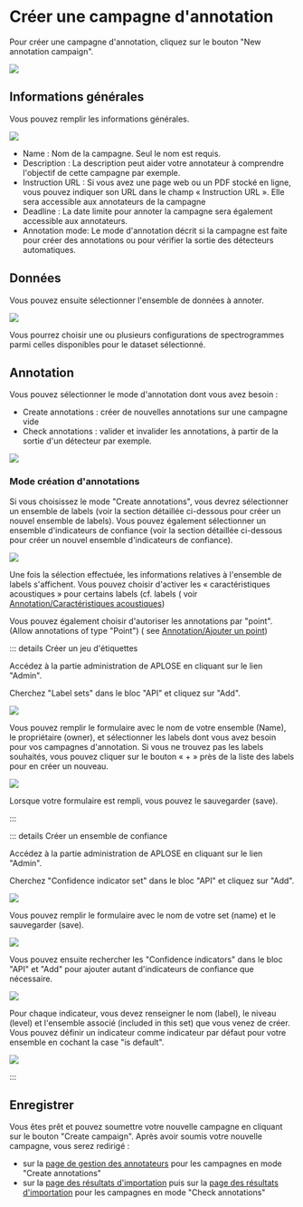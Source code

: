 # Créer une campagne d'annotation

Pour créer une campagne d'annotation, cliquez sur le bouton "New annotation campaign".

![](/campaigns/all-campaigns_campaign-admin.png)

## Informations générales

Vous pouvez remplir les informations générales.

![](/campaign-creator/form-global.png)

- Name : Nom de la campagne. Seul le nom est requis.
- Description : La description peut aider votre annotateur à comprendre l'objectif de cette campagne par exemple.
- Instruction URL : Si vous avez une page web ou un PDF stocké en ligne, vous pouvez indiquer son URL dans le champ «
  Instruction URL ». Elle sera accessible aux annotateurs de la campagne
- Deadline : La date limite pour annoter la campagne sera également accessible aux annotateurs.
- Annotation mode: Le mode d'annotation décrit si la campagne est faite pour créer des annotations ou pour vérifier la
  sortie des détecteurs automatiques.

## Données

Vous pouvez ensuite sélectionner l'ensemble de données à annoter.

![](/campaign-creator/form-data.png)

Vous pourrez choisir une ou plusieurs configurations de spectrogrammes parmi celles disponibles pour le dataset
sélectionné.

## Annotation

Vous pouvez sélectionner le mode d'annotation dont vous avez besoin :

- Create annotations : créer de nouvelles annotations sur une campagne vide
- Check annotations : valider et invalider les annotations, à partir de la sortie d'un détecteur par exemple.

![](/campaign-creator/form-annotation.png)

### Mode création d'annotations

Si vous choisissez le mode "Create annotations", vous devrez sélectionner un ensemble de labels (voir la section
détaillée ci-dessous pour créer un nouvel ensemble de labels).
Vous pouvez également sélectionner un ensemble d'indicateurs de confiance (voir la section détaillée ci-dessous pour
créer un nouvel ensemble d'indicateurs de confiance).

![](/campaign-creator/form-annotation-create.png)

Une fois la sélection effectuée, les informations relatives à l'ensemble de labels s'affichent. Vous pouvez choisir
d'activer les « caractéristiques acoustiques » pour certains labels (cf. labels (
voir [Annotation/Caractéristiques acoustiques](../annotator.md#caracteristiques-acoustiques))

Vous pouvez également choisir d'autoriser les annotations par "point". (Allow annotations of type "Point") (
see [Annotation/Ajouter un point](../annotator.md#ajouter-un-point))

::: details Créer un jeu d'étiquettes

Accédez à la partie administration de APLOSE en cliquant sur le lien "Admin".

Cherchez "Label sets" dans le bloc "API" et cliquez sur "Add".

![](/campaign-creator/label-set/nav.png)

Vous pouvez remplir le formulaire avec le nom de votre ensemble (Name), le propriétaire (owner), et sélectionner les
labels dont vous avez besoin pour vos campagnes d'annotation.
Si vous ne trouvez pas les labels souhaités, vous pouvez cliquer sur le bouton « + » près de la liste des labels pour en
créer un nouveau.

![](/campaign-creator/label-set/form.png)

Lorsque votre formulaire est rempli, vous pouvez le sauvegarder (save).

:::

::: details Créer un ensemble de confiance

Accédez à la partie administration de APLOSE en cliquant sur le lien "Admin".

Cherchez "Confidence indicator set" dans le bloc "API" et cliquez sur "Add".

![](/campaign-creator/confidence-set/nav-set.png)

Vous pouvez remplir le formulaire avec le nom de votre set (name) et le sauvegarder (save).

![](/campaign-creator/confidence-set/form-set.png)

Vous pouvez ensuite rechercher les "Confidence indicators" dans le bloc "API" et "Add" pour ajouter autant d'indicateurs
de confiance que nécessaire.

![](/campaign-creator/confidence-set/nav-indicator.png)

Pour chaque indicateur, vous devez renseigner le nom (label), le niveau (level) et l'ensemble associé (included in this
set) que vous venez de créer.
Vous pouvez définir un indicateur comme indicateur par défaut pour votre ensemble en cochant la case "is default".

![](/campaign-creator/confidence-set/form-indicator.png)

:::

## Enregistrer

Vous êtes prêt et pouvez soumettre votre nouvelle campagne en cliquant sur le bouton "Create campaign".
Après avoir soumis votre nouvelle campagne, vous serez redirigé :

- sur la [page de gestion des annotateurs](./manage-annotators.md) pour les campagnes en mode "Create annotations"
- sur la [page des résultats d'importation](./import-results.md) puis sur
  la [page des résultats d'importation](./import-results.md) pour les campagnes en mode "Check annotations"





